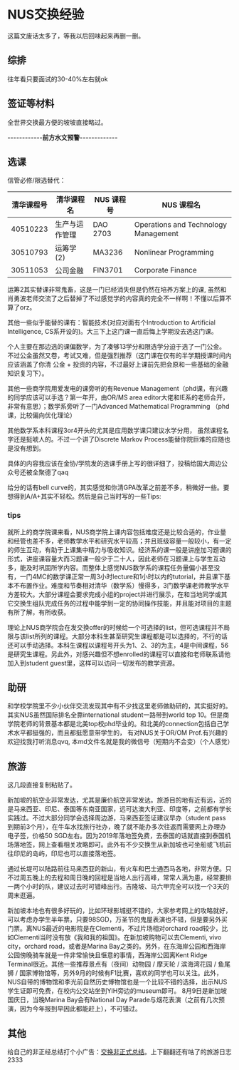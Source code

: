 # NUS交换经验
这篇文废话太多了，等我以后回味起来再删一删。
## 综排
往年看只要面试的30-40%左右就ok
## 签证等材料
全世界交换最方便的坡坡直接略过。

**------------前方水文预警-------------**

## 选课

信管必修/限选替代：

| 清华课程号 | 清华课程名     | NUS 课程号 | NUS 课程名                                 |
| ---------- | -------------- | ---------- | ------------------------------------------ |
| 40510223   | 生产与运作管理   | DAO 2703 | Operations and Technology Management  |
| 30510793   | 运筹学(2) | MA3236  | Nonlinear Programming |
| 30511053 | 公司金融 | FIN3701 | Corporate Finance |

运筹2其实替课非常鬼畜，这是一门已经消失但是仍然在培养方案上的课, 虽然和肖勇波老师交流了之后替掉了不过感觉学的内容真的完全不一样啊！不懂以后算不算了orz。

其他一些似乎能替的课有：智能技术(对应对面有个Introduction to Artificial Intelligence, CS系开设的)。大三下上这门课一直后悔上学期没去选这门课。

个人主要在那边选的课偏数学，为了凑够13学分和限选学分迫于选了一门公金。不过公金虽然又卷，考试又难，但是强烈推荐（这门课在仅有的半学期授课时间内应该涵盖了你清 公金 + 投资的内容，不过最好上课前先把会原和一些基础的金融知识复习下）。

其他一些商学院用爱发电的课旁听的有Revenue Management（phd课，有兴趣的同学应该可以手选？第一年开，由OR/MS area editor大佬和IE系的老师合开，非常有意思）；数学系旁听了一门Advanced Mathematical Programming （phd课，比较偏向优化理论）

其他数学系本科课程3or4开头的尤其是应用数学课只建议水学分用， 虽然课程名字还是挺唬人的。不过一个讲了Discrete Markov Process能替你院巨难的应随也是没有想到。

具体的内容我应该在金协/学院发的选课手册上写的很详细了，投稿给国大周边公众号还被全聚德了qaq

给分的话有bell curve的，其实感觉和你清GPA改革之前差不多，稍微好一些。要想得到A/A+其实不轻松。然后是自己当时写的一些Tips:
### tips
就所上的商学院课来看，NUS商学院上课内容包括难度还是比较合适的，作业量和经管也差不多，老师教学水平和研究水平较高；并且班级容量一般较小，有一定的师生互动，有助于上课集中精力与吸收知识。经济系的课一般是讲座加习题课的形式，讲座课容量大而习题课一般少于二十人，因此老师在习题课上与学生互动多，能及时巩固所学内容。而整体上感觉NUS数学系的课程任务量偏小甚至没有，一门4MC的数学课正常一周3小时lecture和1小时以内的tutorial，并且课下基本不布置作业。难度和节奏相对清华（数学系）慢得多，3门数学课老师教学水平方差较大。大部分课程会要求完成小组的project并进行展示，在和当地同学或其它交换生组队完成任务的过程中能学到一定的协同操作技能，并且能对项目的主题有所了解，有所收获。

理论上NUS商学院会在发交换offer的时候给一个可选择的list，但可选课程并不局限与该list所列的课程。大部分本科生甚至研究生课程都是可以选择的，不行的话还可以手动选择。本科生课程以课程号开头为1、2、3的为主，4是中间课程，56是研究生课程。另此外，对感兴趣但不想enrolled的课程可以直接和老师联系请他加入到student guest里，这样可以访问一切发布的教学资源。


## 助研
和学校学院里不少小伙伴交流发现其中有不少找这里老师做助研的，其实挺好的。其实NUS虽然国际排名全靠international student一路带到world top 10。但是商学院老师的背景基本都是北美top校phd毕业的。和北美的connection包括自己学术水平都挺强的，而且都挺愿意带学生的， 有对NUS关于OR/OM Prof.有兴趣的欢迎找我打听消息qvq, 本md文件名就是我的微信号（短期内不会变）（个人感觉）

## 旅游
这几段直接复制粘贴了。

新加坡的航空业非常发达，尤其是廉价航空非常发达。旅游目的地有近有远，近的是马来西亚、印尼、泰国等东南亚国家，远可达澳大利亚、印度等，之前都有学长实践过。不过大部分同学会选择周边游，马来西亚签证建议早办（student pass到期前3个月），在牛车水找旅行社办，晚了就不能办多次往返而需要网上办理办电子签，价格50 SGD左右。因为2019年落地签免费，去泰国的话就直接到泰国机场落地签，网上查看相关攻略即可。此外有不少交换生从新加坡也可坐船或飞机前往印尼的岛屿，印尼也可以直接落地签。

通过长堤可以陆路前往马来西亚的新山，有火车和巴士通西马各地，非常方便。只不过周五晚上的去程和周日晚的回程是当地人出行高峰，常常人满为患，经常要排一两个小时的队，建议过去时可错峰出行。吉隆坡、马六甲完全可以找一个3天的周末逛遍。

新加坡本地也有很多好玩的，比如环球影城挺不错的，大家参考网上的攻略就好，可以考虑办学生半年票，只要98SGD，万圣节的鬼屋表演也不错，但是要另外买门票。离NUS最近的电影院是在Clementi，不过片场相对orchard road较少，比如Clementi当时没有放《我和我的祖国》。在新加坡购物可以去Clementi, vivo city，orchard road，或者是Marina Bay之类的。另外，在东海岸公园和西海岸公园傍晚骑车就是一件非常愉快且惬意的事情，西海岸公园离Kent Ridge Terminal很近。其他一些推荐景点有（夜间）动物园 / 摩天轮 / 滨海湾花园 / 鱼尾狮 / 国家博物馆等，另外9月的时候有F1比赛，喜欢的同学也可以关注。此外，NUS自带的博物馆和李光前自然历史博物馆也是一个比较不错的选择，出示NUS学生证即可免费，在校内公交站坐到YIH旁边的museum即可。
8月9日是新加坡国庆日，当晚Marina Bay会有National Day Parade与烟花表演（之前有几次预演，因为今年报到早因此都能赶上），不可错过。


## 其他
给自己的非正经总结打个小广告：[交换非正式总结](https://wangtianyu61.github.io/blog/2019/12/30/Exchange/)。上下翻翻还有咕了的旅游日志2333


